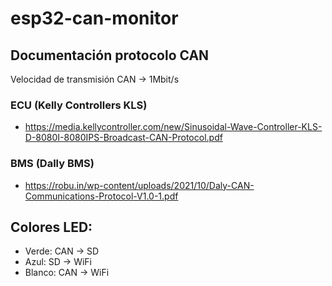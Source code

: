 # esp32-can-monitor 

## Documentación protocolo CAN
Velocidad de transmisión CAN -> 1Mbit/s
### ECU (Kelly Controllers KLS)
- https://media.kellycontroller.com/new/Sinusoidal-Wave-Controller-KLS-D-8080I-8080IPS-Broadcast-CAN-Protocol.pdf
### BMS (Dally BMS)
- https://robu.in/wp-content/uploads/2021/10/Daly-CAN-Communications-Protocol-V1.0-1.pdf

## Colores LED:
- Verde:    CAN -> SD
- Azul:     SD -> WiFi
- Blanco:   CAN -> WiFi